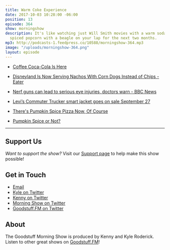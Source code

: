 ```yaml
---
title: Warm Coke Experience
date: 2017-10-03 10:28:00 -06:00
position: 13
episode: 364
show: morningshow
description: It's like watching just Will Smith movies with a warm soda and pumpkin
  spiced popcorn with a beagle on your lap for the next two months.
mp3: http://podcasts-1.feedpress.co/10588/morningshow-364.mp3
image: "/uploads/morningshow-364.png"
layout: episode
---
```


* [Coffee Coca-Cola Is Here](http://www.extracrispy.com/drinks/3967/coffee-coca-cola?xid=extracrispy_newsletter&utm_source=extracrispy.com&utm_medium=email&utm_campaign=freshsqueezed&utm_content=20170915)

* [Disneyland Is Now Serving Nachos With Corn Dogs Instead of Chips - Eater](https://www.eater.com/2017/9/15/16313786/disneyland-corn-dog-nachos-prince-george-lentils)

* [Nerf guns can lead to serious eye injuries, doctors warn - BBC News](http://www.bbc.com/news/health-41307816)

* [Levi’s Commuter Trucker smart jacket goes on sale September 27](http://androidandme.com/2017/09/news/levis-commuter-trucker-smart-jacket-goes-on-sale-september-27/)

* [There's Pumpkin Spice Pizza Now, Of Course](http://www.extracrispy.com/food/4010/pumpkin-spice-pizza?xid=extracrispy_newsletter&utm_source=extracrispy.com&utm_medium=email&utm_campaign=freshsqueezed&utm_content=20170922)

* [Pumpkin Spice or Not?](https://docs.google.com/forms/d/e/1FAIpQLSefHArwI7ABKro1CMmsQtFFXg5-m-sV-0pRJEGUMBu7SWmqCQ/viewform)

---

## Support Us
*Want to support the show?* Visit our [Support page](https://goodstuff.fm/support) to help make this show possible!

## Get in Touch
* [Email](mailto:kyle@goodstuff.fm)
* [Kyle on Twitter](http://twitter.com/dogburps)
* [Kenny on Twitter](http://twitter.com/pizzarobotics)
* [Morning Show on Twitter](http://twitter.com/morningshowam)
* [Goodstuff.FM on Twitter](http://twitter.com/goodstufffm)

## About
The Goodstuff Morning Show is produced by Kenny and Kyle Roderick. Listen to other great shows on [Goodstuff.FM](http://goodstuff.fm/shows)!